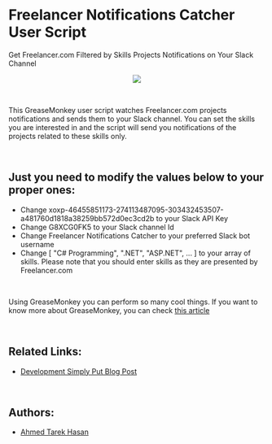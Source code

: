 # Freelancer Notifications Catcher User Script
Get Freelancer.com Filtered by Skills Projects Notifications on Your Slack Channel

<p align="center">
  <img src="https://i.imgur.com/mdflchD.png">
</p>

<br/>

This GreaseMonkey user script watches Freelancer.com projects notifications and sends them to your Slack channel. You can set the skills you are interested in and the script will send you notifications of the projects related to these skills only.

<br/>

## Just you need to modify the values below to your proper ones:
* Change xoxp-46455851173-274113487095-303432453507-a481760d1818a38259bb572d0ec3cd2b to your Slack API Key
* Change G8XCG0FK5 to your Slack channel Id
* Change Freelancer Notifications Catcher to your preferred Slack bot username
* Change [ "C# Programming", ".NET", "ASP.NET", ... ] to your array of skills. Please note that you should enter skills as they are presented by Freelancer.com

<br/>

Using GreaseMonkey you can perform so many cool things. If you want to know more about GreaseMonkey, you can check [this article](http://developmentsimplyput.blogspot.com/2013/03/having-fun-with-javascript-and.html)

<br/>

## Related Links:
* [Development Simply Put Blog Post](http://developmentsimplyput.blogspot.com/2013/03/having-fun-with-javascript-and.html)

<br/>

## Authors:
* [Ahmed Tarek Hasan](https://linkedin.com/in/atarekhasan)

